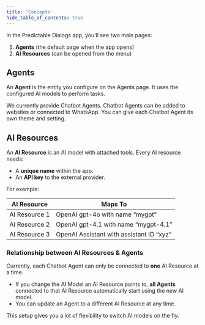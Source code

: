 ```yaml
---
title: 'Concepts'
hide_table_of_contents: true
---
```


In the Predictable Dialogs app, you’ll see two main pages:

1. **Agents** (the default page when the app opens)  
2. **AI Resources** (can be opened from the menu)

## Agents

An **Agent** is the entity you configure on the Agents page. It uses the configured AI models to perform tasks. 

We currently provide Chatbot Agents. Chatbot Agents can be added to websites or connected to WhatsApp. You can give each Chatbot Agent its own theme and setting.

## AI Resources

An **AI Resource** is an AI model with attached tools. Every AI resource needs:

- A **unique name** within the app.
- An **API key** to the external provider.

For example:

| **AI Resource**  | **Maps To**                            |
|------------------|----------------------------------------|
| AI Resource 1    | OpenAI gpt-4o with name “mygpt” |
| AI Resource 2    | OpenAI gpt-4.1 with name “mygpt-4.1” |
| AI Resource 3    | OpenAI Assistant with assistant ID “xyz” |


### Relationship between AI Resources & Agents

Currently, each Chatbot Agent can only be connected to **one** AI Resource at a time. 

- If you change the AI Model an AI Resource points to, **all Agents** connected to that AI Resource automatically start using the new AI model. 
- You can update an Agent to a different AI Resource at any time. 

This setup gives you a lot of flexibility to switch AI models on the fly.

<!-- ### Naming Edge Case

If you have an AI Resource named **X** in the AI Resources page, and then on the Agents page you add a new OpenAI assistant (with an `assistantId` and `apiKey`) also named **X**, it will **replace** the existing AI Resource named **X**. -->